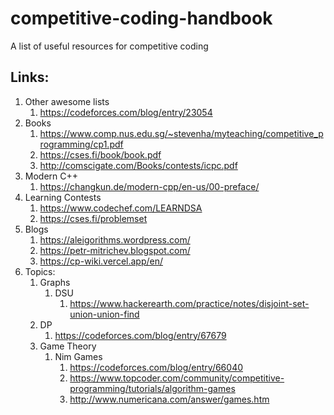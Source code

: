 # competitive-coding-handbook
A list of useful resources for competitive coding

## Links:

1. Other awesome lists
    1. https://codeforces.com/blog/entry/23054
2. Books
	1. https://www.comp.nus.edu.sg/~stevenha/myteaching/competitive_programming/cp1.pdf
	2. https://cses.fi/book/book.pdf
	3. http://comscigate.com/Books/contests/icpc.pdf
3. Modern C++
	1. https://changkun.de/modern-cpp/en-us/00-preface/
4. Learning Contests
	1. https://www.codechef.com/LEARNDSA
	2. https://cses.fi/problemset
5. Blogs
	1. https://aleigorithms.wordpress.com/
	2. https://petr-mitrichev.blogspot.com/
	3. https://cp-wiki.vercel.app/en/
6. Topics:
    1. Graphs
        1. DSU
            1. https://www.hackerearth.com/practice/notes/disjoint-set-union-union-find
    2. DP
        1. https://codeforces.com/blog/entry/67679
    3. Game Theory
        1. Nim Games
            1. https://codeforces.com/blog/entry/66040
            2. https://www.topcoder.com/community/competitive-programming/tutorials/algorithm-games
            3. http://www.numericana.com/answer/games.htm